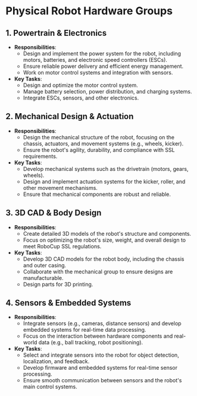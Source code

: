 # Physical Robot Hardware Groups

## 1. Powertrain & Electronics
- **Responsibilities**: 
  - Design and implement the power system for the robot, including motors, batteries, and electronic speed controllers (ESCs).
  - Ensure reliable power delivery and efficient energy management.
  - Work on motor control systems and integration with sensors.
- **Key Tasks**:
  - Design and optimize the motor control system.
  - Manage battery selection, power distribution, and charging systems.
  - Integrate ESCs, sensors, and other electronics.

## 2. Mechanical Design & Actuation
- **Responsibilities**:
  - Design the mechanical structure of the robot, focusing on the chassis, actuators, and movement systems (e.g., wheels, kicker).
  - Ensure the robot's agility, durability, and compliance with SSL requirements.
- **Key Tasks**:
  - Develop mechanical systems such as the drivetrain (motors, gears, wheels).
  - Design and implement actuation systems for the kicker, roller, and other movement mechanisms.
  - Ensure that mechanical components are robust and reliable.

## 3. 3D CAD & Body Design
- **Responsibilities**:
  - Create detailed 3D models of the robot's structure and components.
  - Focus on optimizing the robot's size, weight, and overall design to meet RoboCup SSL regulations.
- **Key Tasks**:
  - Develop 3D CAD models for the robot body, including the chassis and outer casing.
  - Collaborate with the mechanical group to ensure designs are manufacturable.
  - Design parts for 3D printing.

## 4. Sensors & Embedded Systems
- **Responsibilities**:
  - Integrate sensors (e.g., cameras, distance sensors) and develop embedded systems for real-time data processing.
  - Focus on the interaction between hardware components and real-world data (e.g., ball tracking, robot positioning).
- **Key Tasks**:
  - Select and integrate sensors into the robot for object detection, localization, and feedback.
  - Develop firmware and embedded systems for real-time sensor processing.
  - Ensure smooth communication between sensors and the robot's main control systems.
